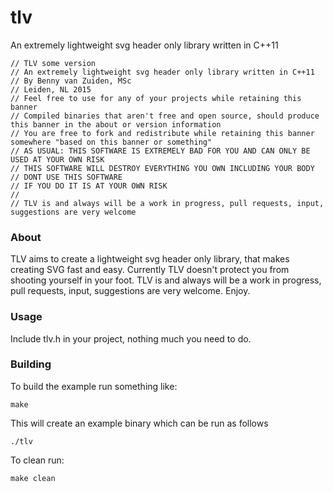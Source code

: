 # tlv
An extremely lightweight svg header only library written in C++11
```
// TLV some version
// An extremely lightweight svg header only library written in C++11
// By Benny van Zuiden, MSc
// Leiden, NL 2015
// Feel free to use for any of your projects while retaining this banner
// Compiled binaries that aren't free and open source, should produce this banner in the about or version information
// You are free to fork and redistribute while retaining this banner somewhere "based on this banner or something"
// AS USUAL: THIS SOFTWARE IS EXTREMELY BAD FOR YOU AND CAN ONLY BE USED AT YOUR OWN RISK
// THIS SOFTWARE WILL DESTROY EVERYTHING YOU OWN INCLUDING YOUR BODY
// DONT USE THIS SOFTWARE
// IF YOU DO IT IS AT YOUR OWN RISK
//
// TLV is and always will be a work in progress, pull requests, input, suggestions are very welcome
```
### About
TLV aims to create a lightweight svg header only library, that makes creating SVG fast and easy. 
Currently TLV doesn't protect you from shooting yourself in your foot.
TLV is and always will be a work in progress, pull requests, input, suggestions are very welcome.
Enjoy.

### Usage
Include tlv.h in your project, nothing much you need to do.

### Building
To build the example run something like:
```
make
```
This will create an example binary which can be run as follows
```
./tlv
```
To clean run:
```
make clean
```
